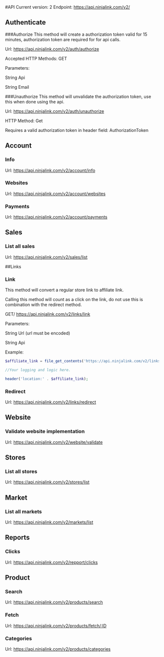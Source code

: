 #API 
Current version: 2
Endpoint: https://api.ninjalink.com/v2/

## Authenticate

###Authorize
This method will create a authorization token valid for 15 minutes, authorization token are required for for api calls.

Url: https://api.ninjalink.com/v2/auth/authorize

Accepted HTTP Methods: GET

Parameters:

String Api

String Email


###Unauthorize
This method will unvalidate the authorization token, use this when done using the api.

Url: https://api.ninjalink.com/v2/auth/unauthorize

HTTP Method: Get

Requires a valid authorization token in header field: AuthorizationToken


## Account

### Info
Url: https://api.ninjalink.com/v2/account/info

### Websites
Url: https://api.ninjalink.com/v2/account/websites

### Payments
Url: https://api.ninjalink.com/v2/account/payments

## Sales

### List all sales
Url: https://api.ninjalink.com/v2/sales/list

##Links

### Link
This method will convert a regular store link to affiliate link.

Calling this method will count as a click on the link, do not use this is combination with the redirect method. 

GET/ https://api.ninjalink.com/v2/links/link

Parameters:

String Url (url must be encoded)

String Api 

Example:

```php
$affiliate_link = file_get_contents('https://api.ninjalink.com/v2/links/link?Api=ffffffffffffffffffffff&Url='. url_encode('http://someurl.com'));

//Your logging and logic here.

header('location:' . $affiliate_link);
```

### Redirect
Url: https://api.ninjalink.com/v2/links/redirect

## Website

### Validate website implementation
Url: https://api.ninjalink.com/v2/website/validate

## Stores

### List all stores
Url: https://api.ninjalink.com/v2/stores/list

## Market

### List all markets
Url: https://api.ninjalink.com/v2/markets/list

## Reports

### Clicks
Url: https://api.ninjalink.com/v2/repport/clicks

## Product

### Search
Url: https://api.ninjalink.com/v2/products/search

### Fetch
Url: https://api.ninjalink.com/v2/products/fetch/:ID

### Categories
Url: https://api.ninjalink.com/v2/products/categories
